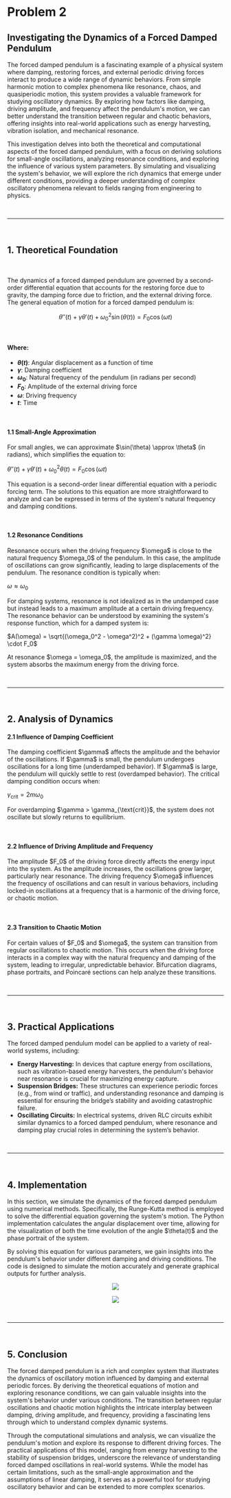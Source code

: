 # Problem 2

## Investigating the Dynamics of a Forced Damped Pendulum

The forced damped pendulum is a fascinating example of a physical system where damping, restoring forces, and external periodic driving forces interact to produce a wide range of dynamic behaviors. From simple harmonic motion to complex phenomena like resonance, chaos, and quasiperiodic motion, this system provides a valuable framework for studying oscillatory dynamics. By exploring how factors like damping, driving amplitude, and frequency affect the pendulum's motion, we can better understand the transition between regular and chaotic behaviors, offering insights into real-world applications such as energy harvesting, vibration isolation, and mechanical resonance. <br>

This investigation delves into both the theoretical and computational aspects of the forced damped pendulum, with a focus on deriving solutions for small-angle oscillations, analyzing resonance conditions, and exploring the influence of various system parameters. By simulating and visualizing the system's behavior, we will explore the rich dynamics that emerge under different conditions, providing a deeper understanding of complex oscillatory phenomena relevant to fields ranging from engineering to physics. 

<br>
<hr>  
<br>  

## 1. Theoretical Foundation

<br>  

The dynamics of a forced damped pendulum are governed by a second-order differential equation that accounts for the restoring force due to gravity, the damping force due to friction, and the external driving force. The general equation of motion for a forced damped pendulum is:

$$\theta''(t) + \gamma \theta'(t) + \omega_0^2 \sin(\theta(t)) = F_0 \cos(\omega t)$$

<br>

#### Where:

- **$\theta(t)$**: Angular displacement as a function of time  
- **$\gamma$**: Damping coefficient  
- **$\omega_0$**: Natural frequency of the pendulum (in radians per second)  
- **$F_0$**: Amplitude of the external driving force  
- **$\omega$**: Driving frequency  
- **$t$**: Time  

<br> 

#### 1.1 Small-Angle Approximation

For small angles, we can approximate \$\sin(\theta) \approx \theta\$ (in radians), which simplifies the equation to: <br>

$\theta''(t) + \gamma \theta'(t) + \omega_0^2 \theta(t) = F_0 \cos(\omega t)$ <br>

This equation is a second-order linear differential equation with a periodic forcing term. The solutions to this equation are more straightforward to analyze and can be expressed in terms of the system's natural frequency and damping conditions. <br>

<br>  

#### 1.2 Resonance Conditions

Resonance occurs when the driving frequency \$\omega\$ is close to the natural frequency \$\omega\_0\$ of the pendulum. In this case, the amplitude of oscillations can grow significantly, leading to large displacements of the pendulum. The resonance condition is typically when: <br>

$\omega \approx \omega_0$ <br>

For damping systems, resonance is not idealized as in the undamped case but instead leads to a maximum amplitude at a certain driving frequency. The resonance behavior can be understood by examining the system's response function, which for a damped system is: <br>

$A(\omega) = \sqrt{(\omega_0^2 - \omega^2)^2 + (\gamma \omega)^2} \cdot F_0$ <br>

At resonance \$\omega = \omega\_0\$, the amplitude is maximized, and the system absorbs the maximum energy from the driving force. 

<br>
<hr>  
<br>  

## 2. Analysis of Dynamics 

#### 2.1 Influence of Damping Coefficient

The damping coefficient \$\gamma\$ affects the amplitude and the behavior of the oscillations. If \$\gamma\$ is small, the pendulum undergoes oscillations for a long time (underdamped behavior). If \$\gamma\$ is large, the pendulum will quickly settle to rest (overdamped behavior). The critical damping condition occurs when: <br>

$\gamma_{\text{crit}} = 2m\omega_0$

For overdamping \$\gamma > \gamma\_{\text{crit}}\$, the system does not oscillate but slowly returns to equilibrium. <br>

<br>  

#### 2.2 Influence of Driving Amplitude and Frequency

The amplitude \$F\_0\$ of the driving force directly affects the energy input into the system. As the amplitude increases, the oscillations grow larger, particularly near resonance. The driving frequency \$\omega\$ influences the frequency of oscillations and can result in various behaviors, including locked-in oscillations at a frequency that is a harmonic of the driving force, or chaotic motion. <br>

<br>  

#### 2.3 Transition to Chaotic Motion

For certain values of \$F\_0\$ and \$\omega\$, the system can transition from regular oscillations to chaotic motion. This occurs when the driving force interacts in a complex way with the natural frequency and damping of the system, leading to irregular, unpredictable behavior. Bifurcation diagrams, phase portraits, and Poincaré sections can help analyze these transitions. 

<br>
<hr>  
<br>  

## 3. Practical Applications

The forced damped pendulum model can be applied to a variety of real-world systems, including: <br>

<ul>  
<li><strong>Energy Harvesting:</strong> In devices that capture energy from oscillations, such as vibration-based energy harvesters, the pendulum's behavior near resonance is crucial for maximizing energy capture.</li>  
<li><strong>Suspension Bridges:</strong> These structures can experience periodic forces (e.g., from wind or traffic), and understanding resonance and damping is essential for ensuring the bridge’s stability and avoiding catastrophic failure.</li>  
<li><strong>Oscillating Circuits:</strong> In electrical systems, driven RLC circuits exhibit similar dynamics to a forced damped pendulum, where resonance and damping play crucial roles in determining the system’s behavior.</li>  
</ul>  

<br>  
<hr>  
<br>  

## 4. Implementation

In this section, we simulate the dynamics of the forced damped pendulum using numerical methods. Specifically, the Runge-Kutta method is employed to solve the differential equation governing the system's motion. The Python implementation calculates the angular displacement over time, allowing for the visualization of both the time evolution of the angle \$\theta(t)\$ and the phase portrait of the system. <br>

By solving this equation for various parameters, we gain insights into the pendulum's behavior under different damping and driving conditions. The code is designed to simulate the motion accurately and generate graphical outputs for further analysis. 

<p align="center">
  <img src="https://raw.githubusercontent.com/elidavidsia/Physics-Lab/refs/heads/main/docs/1%20Physics/1%20Mechanics/Problem%202a.png">
</p>

<p align="center">
  <img src="https://github.com/elidavidsia/Physics-Lab/blob/main/docs/1%20Physics/1%20Mechanics/Problem%202b.png?raw=true">
</p>

<br>
<hr>
<br>

## 5. Conclusion

The forced damped pendulum is a rich and complex system that illustrates the dynamics of oscillatory motion influenced by damping and external periodic forces. By deriving the theoretical equations of motion and exploring resonance conditions, we can gain valuable insights into the system's behavior under various conditions. The transition between regular oscillations and chaotic motion highlights the intricate interplay between damping, driving amplitude, and frequency, providing a fascinating lens through which to understand complex dynamic systems. 

Through the computational simulations and analysis, we can visualize the pendulum's motion and explore its response to different driving forces. The practical applications of this model, ranging from energy harvesting to the stability of suspension bridges, underscore the relevance of understanding forced damped oscillations in real-world systems. While the model has certain limitations, such as the small-angle approximation and the assumptions of linear damping, it serves as a powerful tool for studying oscillatory behavior and can be extended to more complex scenarios.

<br>
